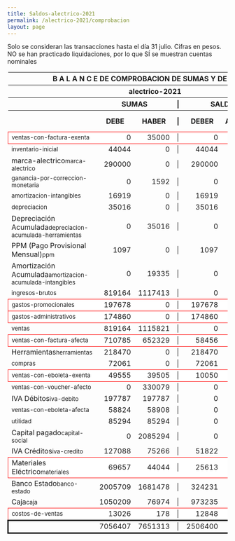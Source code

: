```yaml
--- 
title: Saldos-alectrico-2021
permalink: /alectrico-2021/comprobacion 
layout: page
--- 
```

<script>

$('* div').each(function () {   
    var item = $(this).text();
    var num = Number(item).toLocaleString('en');

    if (Number(item) < 0) {
        num = num.replace('-', '');
        $(this).addClass('negMoney');
    } else {
        $(this).addClass('enMoney');
    }

    $(this).text(num);
});
</script>
 


Solo se consideran las transacciones hasta el día 31	julio.
Cifras en pesos.
NO se han practicado liquidaciones, por lo que SÍ se muestran cuentas nominales
<table rules='groups'>
<style> tfoot {  border: 3px solid black;  } </style> 
<thead><th colspan='7'> B A L A N C E  DE COMPROBACION DE SUMAS Y DE SALDOS </th> </thead>
<thead> <th colspan='7'> alectrico-2021</th></thead>
<thead> <th> </th> <th align='center' colspan= '2'>SUMAS</th> <th>|</th> <th align='center' colspan='2'>SALDOS</th> <th rowspan='2' > Errores </th> </thead>
<thead> <th></th>  <th align='center'>DEBE</th> <th align='center'>HABER</th> <th>|</th> <th align='center'>DEBER</th> <th align='center'>ACREEDOR</th> <th>A Corregir </th> </thead>
<tbody>
<tr style=' background: #fff; border: 1px solid red;'>
<td><small>ventas-con-factura-exenta</small></td> <td align='right'>0</td> <td align='right'>35000</td> <td> | </td> <td align='right'> 0</td> <td align='right'>35000</td> </tr>
<tr>
<td><small>inventario-inicial</small></td> <td align='right'>44044</td> <td align='right'>0</td> <td> | </td> <td align='right'> 44044</td> <td align='right'>0</td>
</tr>
<tr>
<td>marca-alectrico<small>marca-alectrico</small></td> <td align='right'>290000</td> <td align='right'>0</td> <td> | </td> <td align='right'> 290000</td> <td align='right'>0</td>
</tr>
<tr>
<td><small>ganancia-por-correccion-monetaria</small></td> <td align='right'>0</td> <td align='right'>1592</td> <td> | </td> <td align='right'> 0</td> <td align='right'>1592</td>
</tr>
<tr>
<td><small>amortizacion-intangibles</small></td> <td align='right'>16919</td> <td align='right'>0</td> <td> | </td> <td align='right'> 16919</td> <td align='right'>0</td>
</tr>
<tr>
<td><small>depreciacion</small></td> <td align='right'>35016</td> <td align='right'>0</td> <td> | </td> <td align='right'> 35016</td> <td align='right'>0</td>
</tr>
<tr>
<td>Depreciación Acumulada<small>depreciacion-acumulada-herramientas</small></td> <td align='right'>0</td> <td align='right'>35016</td> <td> | </td> <td align='right'> 0</td> <td align='right'>35016</td>
</tr>
<tr>
<td>PPM (Pago Provisional Mensual)<small>ppm</small></td> <td align='right'>1097</td> <td align='right'>0</td> <td> | </td> <td align='right'> 1097</td> <td align='right'>0</td>
</tr>
<tr>
<td>Amortización Acumulada<small>amortizacion-acumulada-intangibles</small></td> <td align='right'>0</td> <td align='right'>19335</td> <td> | </td> <td align='right'> 0</td> <td align='right'>19335</td>
</tr>
<tr>
<td><small>ingresos-brutos</small></td> <td align='right'>819164</td> <td align='right'>1117413</td> <td> | </td> <td align='right'> 0</td> <td align='right'>298249</td>
</tr>
<tr style=' background: #fff; border: 1px solid red;'>
<td><small>gastos-promocionales</small></td> <td align='right'>197678</td> <td align='right'>0</td> <td> | </td> <td align='right'> 197678</td> <td align='right'>0</td> </tr>
<tr style=' background: #fff; border: 1px solid red;'>
<td><small>gastos-administrativos</small></td> <td align='right'>174860</td> <td align='right'>0</td> <td> | </td> <td align='right'> 174860</td> <td align='right'>0</td> </tr>
<tr>
<td><small>ventas</small></td> <td align='right'>819164</td> <td align='right'>1115821</td> <td> | </td> <td align='right'> 0</td> <td align='right'>296657</td>
</tr>
<tr style=' background: #fff; border: 1px solid red;'>
<td><small>ventas-con-factura-afecta</small></td> <td align='right'>710785</td> <td align='right'>652329</td> <td> | </td> <td align='right'> 58456</td> <td align='right'>0</td> </tr>
<tr>
<td>Herramientas<small>herramientas</small></td> <td align='right'>218470</td> <td align='right'>0</td> <td> | </td> <td align='right'> 218470</td> <td align='right'>0</td>
</tr>
<tr>
<td><small>compras</small></td> <td align='right'>72061</td> <td align='right'>0</td> <td> | </td> <td align='right'> 72061</td> <td align='right'>0</td>
</tr>
<tr style=' background: #fff; border: 1px solid red;'>
<td><small>ventas-con-eboleta-exenta</small></td> <td align='right'>49555</td> <td align='right'>39505</td> <td> | </td> <td align='right'> 10050</td> <td align='right'>0</td> </tr>
<tr>
<td><small>ventas-con-voucher-afecto</small></td> <td align='right'>0</td> <td align='right'>330079</td> <td> | </td> <td align='right'> 0</td> <td align='right'>330079</td>
</tr>
<tr>
<td>IVA Débitos<small>iva-debito</small></td> <td align='right'>197787</td> <td align='right'>197787</td> <td> | </td> <td align='right'> 0</td> <td align='right'>0</td>
</tr>
<tr>
<td><small>ventas-con-eboleta-afecta</small></td> <td align='right'>58824</td> <td align='right'>58908</td> <td> | </td> <td align='right'> 0</td> <td align='right'>84</td>
</tr>
<tr>
<td><small>utilidad</small></td> <td align='right'>85294</td> <td align='right'>85294</td> <td> | </td> <td align='right'> 0</td> <td align='right'>0</td>
</tr>
<tr>
<td>Capital pagado<small>capital-social</small></td> <td align='right'>0</td> <td align='right'>2085294</td> <td> | </td> <td align='right'> 0</td> <td align='right'>2085294</td>
</tr>
<tr>
<td>IVA Créditos<small>iva-credito</small></td> <td align='right'>127088</td> <td align='right'>75266</td> <td> | </td> <td align='right'> 51822</td> <td align='right'>0</td>
</tr>
<tr style=' background: #fff; border: 1px solid red;'>
<td>Materiales Eléctrico<small>materiales</small></td> <td align='right'>69657</td> <td align='right'>44044</td> <td> | </td> <td align='right'> 25613</td> <td align='right'>0</td> </tr>
<tr>
<td>Banco Estado<small>banco-estado</small></td> <td align='right'>2005709</td> <td align='right'>1681478</td> <td> | </td> <td align='right'> 324231</td> <td align='right'>0</td>
</tr>
<tr>
<td>Caja<small>caja</small></td> <td align='right'>1050209</td> <td align='right'>76974</td> <td> | </td> <td align='right'> 973235</td> <td align='right'>0</td>
</tr>
<tr style=' background: #fff; border: 1px solid red;'>
<td><small>costos-de-ventas</small></td> <td align='right'>13026</td> <td align='right'>178</td> <td> | </td> <td align='right'> 12848</td> <td align='right'>0</td> </tr>
</tbody>
<tfoot>
<tr> <td></td> <td align='right'> <div>7056407</div></td> <td align='right'> <div>7651313</div></td><td> | </td> <td align='right'> <div>2506400</div></td> <td align='right'> <div>3101306</div></td> </tr>
</tfoot>
</table>
